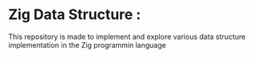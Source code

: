 # Zig Data Structure :

This repository is made to implement and explore various data structure implementation in the Zig programmin language
